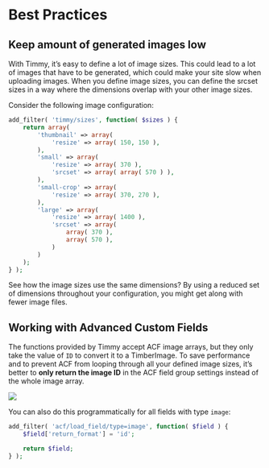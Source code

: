 # Best Practices

## Keep amount of generated images low

With Timmy, it’s easy to define a lot of image sizes. This could lead to a lot of images that have to be generated, which could make your site slow when uploading images. When you define image sizes, you can define the srcset sizes in a way where the dimensions overlap with your other image sizes.

Consider the following image configuration:

```php
add_filter( 'timmy/sizes', function( $sizes ) {
    return array(
        'thumbnail' => array(
            'resize' => array( 150, 150 ),
        ),
        'small' => array(
            'resize' => array( 370 ),
            'srcset' => array( array( 570 ) ),
        ),
        'small-crop' => array(
            'resize' => array( 370, 270 ),
        ),
        'large' => array(
            'resize' => array( 1400 ),
            'srcset' => array(
                array( 370 ),
                array( 570 ),
            )
        )
    );
} );
```

See how the image sizes use the same dimensions? By using a reduced set of dimensions throughout your configuration, you might get along with fewer image files.

## Working with Advanced Custom Fields

The functions provided by Timmy accept ACF image arrays, but they only take the value of `ID` to convert it to a TimberImage. To save performance and to prevent ACF from looping through all your defined image sizes, it’s better to **only return the image ID** in the ACF field group settings instead of the whole image array.

![](https://cloud.githubusercontent.com/assets/2084481/26151756/6fd5bf78-3b04-11e7-86ac-d7523f47684b.png)

You can also do this programmatically for all fields with type `image`:

```php
add_filter( 'acf/load_field/type=image', function( $field ) {
    $field['return_format'] = 'id';

    return $field;
} );
```
